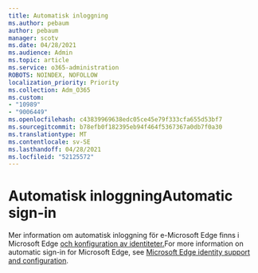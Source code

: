 ```yaml
---
title: Automatisk inloggning
ms.author: pebaum
author: pebaum
manager: scotv
ms.date: 04/28/2021
ms.audience: Admin
ms.topic: article
ms.service: o365-administration
ROBOTS: NOINDEX, NOFOLLOW
localization_priority: Priority
ms.collection: Adm_O365
ms.custom:
- "10989"
- "9006449"
ms.openlocfilehash: c43839969638edc05ce45e79f333cfa655d53bf7
ms.sourcegitcommit: b78efb0f182395eb94f464f5367367a0db7f0a30
ms.translationtype: MT
ms.contentlocale: sv-SE
ms.lasthandoff: 04/28/2021
ms.locfileid: "52125572"
---
```

# <a name="automatic-sign-in"></a><span data-ttu-id="3db44-102">Automatisk inloggning</span><span class="sxs-lookup"><span data-stu-id="3db44-102">Automatic sign-in</span></span>

<span data-ttu-id="3db44-103">Mer information om automatisk inloggning för e-Microsoft Edge finns i Microsoft Edge [och konfiguration av identiteter.](https://docs.microsoft.com/deployedge/microsoft-edge-security-identity#automatic-sign-in)</span><span class="sxs-lookup"><span data-stu-id="3db44-103">For more information on automatic sign-in for Microsoft Edge, see [Microsoft Edge identity support and configuration](https://docs.microsoft.com/deployedge/microsoft-edge-security-identity#automatic-sign-in).</span></span> 